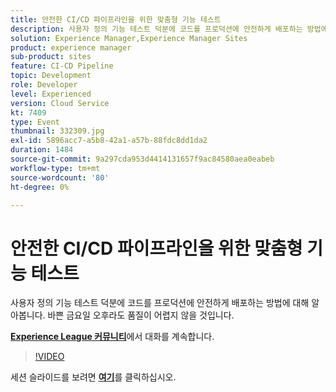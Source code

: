 ```yaml
---
title: 안전한 CI/CD 파이프라인을 위한 맞춤형 기능 테스트
description: 사용자 정의 기능 테스트 덕분에 코드를 프로덕션에 안전하게 배포하는 방법에 대해 알아봅니다. 바쁜 금요일 오후라도 품질이 어렵지 않을 것입니다.
solution: Experience Manager,Experience Manager Sites
product: experience manager
sub-product: sites
feature: CI-CD Pipeline
topic: Development
role: Developer
level: Experienced
version: Cloud Service
kt: 7409
type: Event
thumbnail: 332309.jpg
exl-id: 5896acc7-a5b8-42a1-a57b-88fdc8dd1da2
duration: 1484
source-git-commit: 9a297cda953d4414131657f9ac84580aea0eabeb
workflow-type: tm+mt
source-wordcount: '80'
ht-degree: 0%

---
```


# 안전한 CI/CD 파이프라인을 위한 맞춤형 기능 테스트

사용자 정의 기능 테스트 덕분에 코드를 프로덕션에 안전하게 배포하는 방법에 대해 알아봅니다. 바쁜 금요일 오후라도 품질이 어렵지 않을 것입니다.

**[Experience League 커뮤니티](https://adobe.ly/36Yd3v6)**&#x200B;에서 대화를 계속합니다.

>[!VIDEO](https://video.tv.adobe.com/v/332309/?quality=12&learn=on&hidetitle=true)

세션 슬라이드를 보려면 **[여기](/help/adobe-developers-live/assets/custom-functional-tests-cicd.pdf)**&#x200B;를 클릭하십시오.

